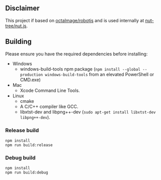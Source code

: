 ## Disclaimer

This project if based on [octaImage/robotjs](https://github.com/octalmage/robotjs) and is used internally at [nut-tree/nut.js](https://github.com/nut-tree/nut.js).

## Building

Please ensure you have the required dependencies before installing:

* Windows
  * windows-build-tools npm package (`npm install --global --production windows-build-tools` from an elevated PowerShell or CMD.exe)
* Mac
  * Xcode Command Line Tools.
* Linux
  * cmake
  * A C/C++ compiler like GCC.
  * libxtst-dev and libpng++-dev (`sudo apt-get install libxtst-dev libpng++-dev`).

### Release build

```
npm install
npm run build:release
```

### Debug build

```
npm install
npm run build:debug
```
